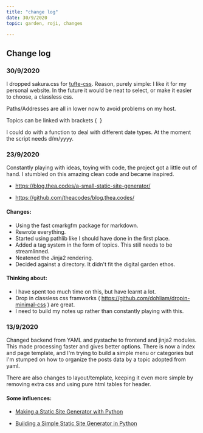 ```yaml
---
title: "change log"
date: 30/9/2020
topic: garden, roji, changes

---
```


## Change log

### 30/9/2020

I dropped sakura.css for [tufte-css](https://github.com/edwardtufte/tufte-css). Reason, purely simple: I like it for my personal website. In the future it would be neat to select, or make it easier to choose, a classless css. 

Paths/Addresses are all in lower now to avoid problems on my host. 

Topics can be linked with brackets &#123;  &#125;

I could do with a function to deal with different date types. At the moment the script needs d/m/yyyy. 


### 23/9/2020

Constantly playing with ideas, toying with code, the project got a little out of hand. I stumbled on this amazing clean code and became inspired.

- https://blog.thea.codes/a-small-static-site-generator/

- https://github.com/theacodes/blog.thea.codes/

#### Changes:

- Using the fast cmarkgfm package for markdown.
- Rewrote everything.
- Started using pathlib like I should have done in the first place.
- Added a tag system in the form of topics. This still needs to be streamlinned. 
- Neatened the Jinja2 rendering.
- Decided against a directory. It didn't fit the digital garden ethos. 

#### Thinking about:

- I have spent too much time on this, but have learnt a lot.
- Drop in classless css framworks ( https://github.com/dohliam/dropin-minimal-css ) are great.
- I need to build my notes up rather than constantly playing with this.

### 13/9/2020

Changed backend from YAML and pystache to frontend and jinja2 modules. This made processing faster and gives better options. There is now a index and page template, and I'm trying to build a simple menu or categories but I'm stumped on how to organize the posts data by a topic adopted from yaml.

There are also changes to layout/template, keeping it even more simple by removing extra css and using pure html tables for header.

#### Some influences:

* [Making a Static Site Generator with Python ](https://dev.to/nqcm/making-a-static-site-generator-with-python-part-2-4al)

* [Building a Simple Static Site Generator in Python](https://youtu.be/Ph7oJDR71Jc)